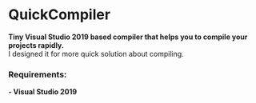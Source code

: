 # QuickCompiler
**Tiny Visual Studio 2019 based compiler that helps you to compile your projects rapidly.** <br>
I designed it for more quick solution about compiling.

### Requirements:
**- Visual Studio 2019**
